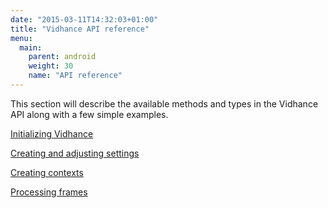 ```yaml
---
date: "2015-03-11T14:32:03+01:00"
title: "Vidhance API reference"
menu:
  main:
    parent: android
    weight: 30
    name: "API reference"
---
```


This section will describe the available methods and types in the Vidhance API along with a few simple examples.

[Initializing Vidhance](../api/initializing/)

[Creating and adjusting settings](../api/settings/)

[Creating contexts](../api/contexts/)

[Processing frames](../api/processing/)
